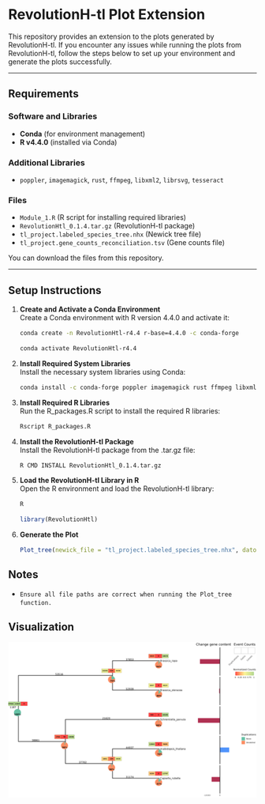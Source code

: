 # RevolutionH-tl Plot Extension

This repository provides an extension to the plots generated by RevolutionH-tl. If you encounter any issues while running the plots from RevolutionH-tl, follow the steps below to set up your environment and generate the plots successfully.

---

## Requirements

### Software and Libraries
- **Conda** (for environment management)
- **R v4.4.0** (installed via Conda)

### Additional Libraries
- `poppler`, `imagemagick`, `rust`, `ffmpeg`, `libxml2`, `librsvg`, `tesseract`

### Files
- `Module_1.R` (R script for installing required libraries)
- `RevolutionHtl_0.1.4.tar.gz` (RevolutionH-tl package)
- `tl_project.labeled_species_tree.nhx` (Newick tree file)
- `tl_project.gene_counts_reconciliation.tsv` (Gene counts file)

You can download the files from this repository.

---

## Setup Instructions

1. **Create and Activate a Conda Environment**  
   Create a Conda environment with R version 4.4.0 and activate it:
   ```bash
   conda create -n RevolutionHtl-r4.4 r-base=4.4.0 -c conda-forge
   ```
   ```bash
   conda activate RevolutionHtl-r4.4
   ```

2. **Install Required System Libraries**  
   Install the necessary system libraries using Conda:
   ```bash
   conda install -c conda-forge poppler imagemagick rust ffmpeg libxml2 librsvg tesseract
   ```

3. **Install Required R Libraries**  
   Run the R_packages.R script to install the required R libraries:
   ```bash
   Rscript R_packages.R
   ```

4. **Install the RevolutionH-tl Package**  
   Install the RevolutionH-tl package from the .tar.gz file:
   ```bash
   R CMD INSTALL RevolutionHtl_0.1.4.tar.gz
   ```

5. **Load the RevolutionH-tl Library in R**  
   Open the R environment and load the RevolutionH-tl library:
   ```bash
   R
   ```

   ```R
   library(RevolutionHtl)
   ```
6. **Generate the Plot**  
   ```R
   Plot_tree(newick_file = "tl_project.labeled_species_tree.nhx", datos_file = "tl_project.gene_counts_reconciliation.tsv", header = TRUE)
   ```

## Notes  
- `Ensure all file paths are correct when running the Plot_tree function.`

## Visualization
![Species_tree_RevolutionH-tl](https://github.com/gabiiMM/RevolutionH-tl_Plot_Extension/blob/main/Species_tree_RevolutionH-tl.jpg)
